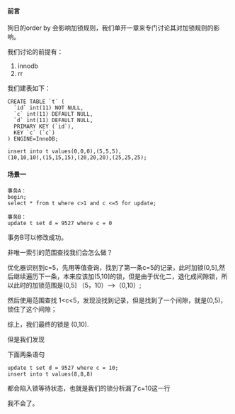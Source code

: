 #### 前言

狗日的order by 会影响加锁规则，我们单开一章来专门讨论其对加锁规则的影响。



我们讨论的前提有：

1. innodb
2. rr

我们建表如下：

```mysql
CREATE TABLE `t` (
  `id` int(11) NOT NULL,
  `c` int(11) DEFAULT NULL,
  `d` int(11) DEFAULT NULL,
  PRIMARY KEY (`id`),
  KEY `c` (`c`)
) ENGINE=InnoDB;

insert into t values(0,0,0),(5,5,5),
(10,10,10),(15,15,15),(20,20,20),(25,25,25);
```





#### 场景一

```mysql
事务A：
begin;
select * from t where c>1 and c <=5 for update;

事务B：
update t set d = 9527 where c = 0
```

事务B可以修改成功。

非唯一索引的范围查找我们会怎么做？

优化器识别到c=5，先用等值查询，找到了第一条c=5的记录，此时加锁(0,5],然后继续遍历下一条，本来应该加(5,10]的锁，但是由于优化二，退化成间隙锁，所以此时的加锁范围是(0,5] （5，10）-->（0,10）;

然后使用范围查找 1<c<5，发现没找到记录，但是找到了一个间隙，就是(0,5)，锁住了这个间隙；

综上，我们最终的锁是 (0,10).

 

但是我们发现

下面两条语句

```mysql
update t set d = 9527 where c = 10;
insert into t values(8,8,8)
```

都会陷入锁等待状态，也就是我们的锁分析漏了c=10这一行

我不会了。





